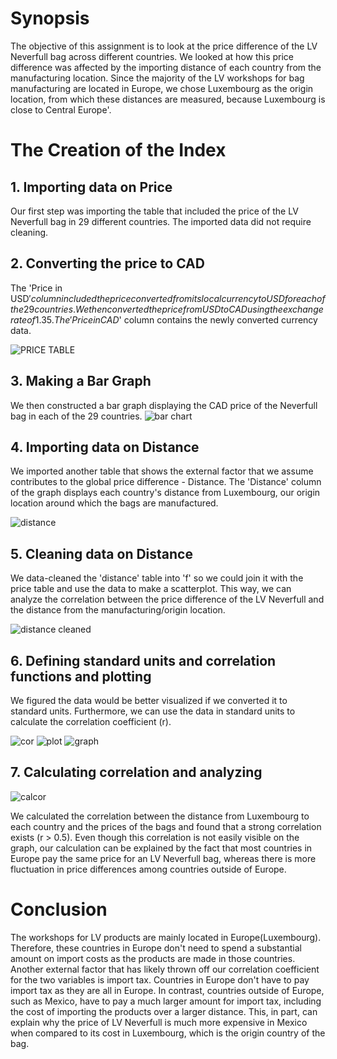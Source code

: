 # Synopsis
The objective of this assignment is to look at the price difference of the LV Neverfull bag across different countries. We looked at how this price difference was affected by the importing distance of each country from the manufacturing location. Since the majority of the LV workshops for bag manufacturing are located in Europe, we chose Luxembourg as the origin location, from which these distances are measured, because Luxembourg is close to Central Europe'.

# The Creation of the Index

## 1. Importing data on Price
Our first step was importing the table that included the price of the LV Neverfull bag in 29 different countries. The imported data did not require cleaning.

## 2. Converting the price to CAD
The 'Price in USD$' column included the price converted from its local currency to USD for each of the 29 countries. We then converted the price from USD to CAD using the exchange rate of 1.35. The 'Price in CAD$' column contains the newly converted currency data.

![PRICE TABLE](pricetable.JPG)

## 3. Making a Bar Graph
We then constructed a bar graph displaying the CAD price of the Neverfull bag in each of the 29 countries.
![bar chart](download.png)

## 4. Importing data on Distance
We imported another table that shows the external factor that we assume contributes to the global price difference - Distance. The 'Distance' column of the graph displays each country's distance from Luxembourg, our origin location around which the bags are manufactured.

![distance](distancefromlux.JPG)

## 5. Cleaning data on Distance
We data-cleaned the 'distance' table into 'f' so we could join it with the price table and use the data to make a scatterplot. This way, we can analyze the correlation between the price difference of the LV Neverfull and the distance from the manufacturing/origin location.

![distance cleaned](distancecleaned.JPG)

## 6. Defining standard units and correlation functions and plotting
We figured the data would be better visualized if we converted it to standard units. Furthermore, we can use the data in standard units to calculate the correlation coefficient (r).

![cor](stdandcorrelation.JPG)
![plot](codeforcorrel.JPG)
![graph](download(1).png)

## 7. Calculating correlation and analyzing

![calcor](calcor.JPG)

We calculated the correlation between the distance from Luxembourg to each country and the prices of the bags and found that
a strong correlation exists (r > 0.5). Even though this correlation is not easily visible on the graph, our calculation can be
explained by the fact that most countries in Europe pay the same price for an LV Neverfull bag, whereas there is more fluctuation
in price differences among countries outside of Europe.

# Conclusion
The workshops for LV products are mainly located in Europe(Luxembourg). Therefore, these countries in Europe don't need to spend a substantial amount on import costs as the products are made in those countries. Another external factor that has likely thrown off our correlation coefficient for the two variables is import tax. Countries in Europe don't have to pay import tax as they are all in Europe. In contrast, countries outside of Europe, such as Mexico, have to pay a much larger amount for import tax, including the cost of importing the products over a larger distance. This, in part, can explain why the price of LV Neverfull is much more expensive in Mexico when compared to its cost in Luxembourg, which is the origin country of the bag.
